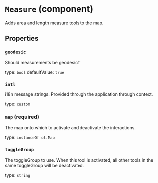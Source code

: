 `Measure` (component)
=====================

Adds area and length measure tools to the map.

Properties
----------

### `geodesic`

Should measurements be geodesic?

type: `bool`
defaultValue: `true`


### `intl`

i18n message strings. Provided through the application through context.

type: `custom`


### `map` (required)

The map onto which to activate and deactivate the interactions.

type: `instanceOf ol.Map`


### `toggleGroup`

The toggleGroup to use. When this tool is activated, all other tools in the same toggleGroup will be deactivated.

type: `string`

